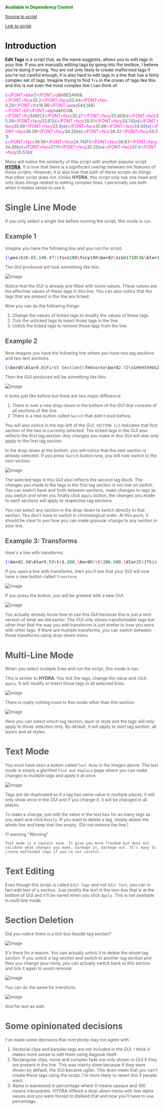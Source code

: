 <font color="green">**Available in Dependency Control**</font>

[Source to script](https://github.com/PhosCity/Aegisub-Scripts/blob/main/source/phos.EditTags.norg)

[Link to script](https://github.com/PhosCity/Aegisub-Scripts/blob/main/macros/phos.EditTags.moon)

# Introduction

**Edit Tags** is a script that, as the name suggests, allows you to edit tags in your line. If you are manually editing tags by going into the textbox, I believe you're doing it wrong. You are not only likely to create malformed tags if you're not careful enough, it is also hard to edit tags in a line that has a fairly complex set of tags. Imagine trying to find `frx` in the ocean of tags like this and this is not even the most complex line I can think of.

<FONT COLOR="#285A28"><FONT COLOR="#1432FF">{</FONT><FONT COLOR="#5A5A5A"><FONT COLOR="#5A5A5A"><FONT COLOR="#5A5A5A"><FONT COLOR="#FF00C8">\</FONT>b</FONT>lur</FONT></FONT>2<FONT COLOR="#5A5A5A"><FONT COLOR="#FF00C8">\</FONT>c</FONT>&H6E5A66&<FONT COLOR="#5A5A5A"><FONT COLOR="#FF00C8">\</FONT>fscx</FONT>35.2<FONT COLOR="#5A5A5A"><FONT COLOR="#FF00C8">\</FONT>fscy</FONT>33.44<FONT COLOR="#5A5A5A"><FONT COLOR="#FF00C8">\</FONT>fax</FONT>-0.29<FONT COLOR="#5A5A5A"><FONT COLOR="#FF00C8">\</FONT>fr</FONT>z16.86<FONT COLOR="#5A5A5A"><FONT COLOR="#5A5A5A"><FONT COLOR="#FF00C8">\</FONT>p</FONT>os</FONT><FONT COLOR="#FF00C8">(</FONT>544<FONT COLOR="#FF00C8">,</FONT>146<FONT COLOR="#FF00C8">)</FONT><FONT COLOR="#5A5A5A"><FONT COLOR="#FF00C8">\</FONT>b</FONT>1<FONT COLOR="#5A5A5A"><FONT COLOR="#5A5A5A"><FONT COLOR="#FF00C8">\</FONT>a</FONT>lpha</FONT>&HC0&<FONT COLOR="#5A5A5A"><FONT COLOR="#FF00C8">\</FONT>fr</FONT>y348<FONT COLOR="#1432FF">}</FONT>C<FONT COLOR="#1432FF">{</FONT><FONT COLOR="#5A5A5A"><FONT COLOR="#FF00C8">\</FONT>fscx</FONT>35.27<FONT COLOR="#5A5A5A"><FONT COLOR="#FF00C8">\</FONT>fscy</FONT>33.49<FONT COLOR="#1432FF">}</FONT>h<FONT COLOR="#1432FF">{</FONT><FONT COLOR="#5A5A5A"><FONT COLOR="#FF00C8">\</FONT>fscx</FONT>35.38<FONT COLOR="#5A5A5A"><FONT COLOR="#FF00C8">\</FONT>fscy</FONT>33.61<FONT COLOR="#1432FF">}</FONT>i<FONT COLOR="#1432FF">{</FONT><FONT COLOR="#5A5A5A"><FONT COLOR="#FF00C8">\</FONT>fscx</FONT>35.51<FONT COLOR="#5A5A5A"><FONT COLOR="#FF00C8">\</FONT>fscy</FONT>33.74<FONT COLOR="#1432FF">}</FONT>n<FONT COLOR="#1432FF">{</FONT><FONT COLOR="#5A5A5A"><FONT COLOR="#FF00C8">\</FONT>fscx</FONT>35.68<FONT COLOR="#5A5A5A"><FONT COLOR="#FF00C8">\</FONT>fscy</FONT>33.9<FONT COLOR="#1432FF">}</FONT>e<FONT COLOR="#1432FF">{</FONT><FONT COLOR="#5A5A5A"><FONT COLOR="#FF00C8">\</FONT>fscx</FONT>35.88<FONT COLOR="#5A5A5A"><FONT COLOR="#FF00C8">\</FONT>fscy</FONT>34.09<FONT COLOR="#1432FF">}</FONT>s<FONT COLOR="#1432FF">{</FONT><FONT COLOR="#5A5A5A"><FONT COLOR="#FF00C8">\</FONT>fscx</FONT>36.09<FONT COLOR="#5A5A5A"><FONT COLOR="#FF00C8">\</FONT>fscy</FONT>34.29<FONT COLOR="#1432FF">}</FONT>e<FONT COLOR="#1432FF">{</FONT><FONT COLOR="#5A5A5A"><FONT COLOR="#FF00C8">\</FONT>fscx</FONT>36.32<FONT COLOR="#5A5A5A"><FONT COLOR="#FF00C8">\</FONT>fscy</FONT>34.51<FONT COLOR="#1432FF">}</FONT> <FONT COLOR="#1432FF">{</FONT><FONT COLOR="#5A5A5A"><FONT COLOR="#FF00C8">\</FONT>fscx</FONT>36.56<FONT COLOR="#5A5A5A"><FONT COLOR="#FF00C8">\</FONT>fscy</FONT>34.74<FONT COLOR="#1432FF">}</FONT>F<FONT COLOR="#1432FF">{</FONT><FONT COLOR="#5A5A5A"><FONT COLOR="#FF00C8">\</FONT>fscx</FONT>36.83<FONT COLOR="#5A5A5A"><FONT COLOR="#FF00C8">\</FONT>fscy</FONT>34.99<FONT COLOR="#1432FF">}</FONT>o<FONT COLOR="#1432FF">{</FONT><FONT COLOR="#5A5A5A"><FONT COLOR="#FF00C8">\</FONT>fscx</FONT>37.11<FONT COLOR="#5A5A5A"><FONT COLOR="#FF00C8">\</FONT>fscy</FONT>35.25<FONT COLOR="#1432FF">}</FONT>o<FONT COLOR="#1432FF">{</FONT><FONT COLOR="#5A5A5A"><FONT COLOR="#FF00C8">\</FONT>fscx</FONT>37.4<FONT COLOR="#5A5A5A"><FONT COLOR="#FF00C8">\</FONT>fscy</FONT>35.53<FONT COLOR="#1432FF">}</FONT>d</FONT>

Many will notice the similarity of this script with another popular script [**HYDRA**](https://typesettingtools.github.io/depctrl-browser/macros/ua.HYDRA/). It is true that there is a significant overlap between the features of these scripts. However, it is also true that both of these scripts do things that other script does not. Unlike **HYDRA**, this script only has one head and only does things related to editing complex lines. I personally use both when it makes sense to use it.

# Single Line Mode

If you only select a single line before running the script, this mode is run.

## Example 1

Imagine you have the following line and you run the script.

<pre>
<FONT COLOR="#285A28"><FONT COLOR="#1432FF">{</FONT><FONT COLOR="#5A5A5A"><b><FONT COLOR="#5A5A5A"><b><FONT COLOR="#FF00C8">\</FONT>p</b></FONT>os</b></FONT><FONT COLOR="#FF00C8">(</FONT>628.65<FONT COLOR="#FF00C8">,</FONT>140.47<FONT COLOR="#FF00C8">)</FONT><FONT COLOR="#5A5A5A"><b><FONT COLOR="#FF00C8">\</FONT>fscx</b></FONT>100<FONT COLOR="#5A5A5A"><b><FONT COLOR="#FF00C8">\</FONT>fscy</b></FONT>100<FONT COLOR="#5A5A5A"><b><FONT COLOR="#FF00C8">\</FONT>bord</b></FONT>2<FONT COLOR="#5A5A5A"><b><FONT COLOR="#FF00C8">\</FONT>1c</b></FONT>&H1718C3&<FONT COLOR="#5A5A5A"><b><FONT COLOR="#5A5A5A"><b><FONT COLOR="#5A5A5A"><b><FONT COLOR="#FF00C8">\</FONT>b</b></FONT>lur</b></FONT></b></FONT>1<FONT COLOR="#1432FF">}</FONT>This is a line</FONT></pre>

The GUI produced will look something like this:

![image](./assets/edittags1.png)

Notice that the GUI is already pre-filled with some values. These values are the effective values of these tags in this line. You can also notice that the tags that are present in the line are ticked.

Now you can do the following things:

1. Change the values of ticked tags to modify the values of these tags.
1. Tick the unticked tags to insert those tags in the line.
1. Untick the ticked tags to remove those tags from the line.

## Example 2

Now imagine you have the following line where you have two tag sections and two text sections.

<pre>
<FONT COLOR="#285A28"><FONT COLOR="#1432FF">{</FONT><FONT COLOR="#5A5A5A"><b><FONT COLOR="#FF00C8">\</FONT>bord</b></FONT>5<FONT COLOR="#5A5A5A"><b><FONT COLOR="#5A5A5A"><b><FONT COLOR="#5A5A5A"><b><FONT COLOR="#FF00C8">\</FONT>b</b></FONT>lur</b></FONT></b></FONT>0.8<FONT COLOR="#1432FF">}</FONT>First Section<FONT COLOR="#1432FF">{</FONT><FONT COLOR="#5A5A5A"><b><FONT COLOR="#FF00C8">\</FONT>fn</b></FONT>Knorke<FONT COLOR="#5A5A5A"><b><FONT COLOR="#FF00C8">\</FONT>bord</b></FONT>2.72<FONT COLOR="#5A5A5A"><b><FONT COLOR="#FF00C8">\</FONT>c</b></FONT>&H69594D&<FONT COLOR="#1432FF">}</FONT>Second Section</FONT></pre>

Then the GUI produced will be something like this:

![image](./assets/edittags2.png)

It looks just like before but there are two major difference:

1. There is now a new drop-down in the bottom of the GUI that consists of all sections of the line.
1. There is a new button called `Switch` that didn't exist before.

You will also notice in the top-left of the GUI, `SECTION 1/2` indicates that first section of the two is currently selected. The ticked tags in the GUI also reflects the first tag section. Any changes you make in this GUI will also only apply to the first tag section.

In the drop-down at the bottom, you will notice that the next section is already selected. If you press `Switch` button now, you will now switch to the next section.

![image](./assets/edittags3.png)

The selected tags in this GUI also reflects the second tag block. The changes you made to the tags in the first tag section is not lost on switch. You can switch back and forth between sections, make changes to tags as you switch and when you finally click `Apply` button, the changes you made to each sections will apply to respective tag sections.

You can select any section in the drop-down to switch directly to that section. You don't have to switch in chronological order. At this point, it should be clear to you how you can make granular change to any section in your line.

## Example 3: Transforms

Here's a line with transforms

<pre>
<FONT COLOR="#285A28"><FONT COLOR="#1432FF">{</FONT><FONT COLOR="#5A5A5A"><b><FONT COLOR="#FF00C8">\</FONT>bord</b></FONT>1.98<FONT COLOR="#5A5A5A"><b><FONT COLOR="#5A5A5A"><b><FONT COLOR="#5A5A5A"><b><FONT COLOR="#FF00C8">\</FONT>b</b></FONT>lur</b></FONT></b></FONT>0.53<FONT COLOR="#5A5A5A"><b><FONT COLOR="#5A5A5A"><b><FONT COLOR="#5A5A5A"><b><FONT COLOR="#FF00C8">\</FONT>t</b></FONT></b></FONT></b></FONT><FONT COLOR="#FF00C8">(</FONT>0<FONT COLOR="#FF00C8">,</FONT>200<FONT COLOR="#FF00C8">,</FONT><FONT COLOR="#5A5A5A"><b><FONT COLOR="#FF00C8">\</FONT>bord</b></FONT>0<FONT COLOR="#FF00C8">)</FONT><FONT COLOR="#5A5A5A"><b><FONT COLOR="#5A5A5A"><b><FONT COLOR="#5A5A5A"><b><FONT COLOR="#FF00C8">\</FONT>t</b></FONT></b></FONT></b></FONT><FONT COLOR="#FF00C8">(</FONT>200<FONT COLOR="#FF00C8">,</FONT>500<FONT COLOR="#FF00C8">,</FONT><FONT COLOR="#5A5A5A"><b><FONT COLOR="#5A5A5A"><b><FONT COLOR="#5A5A5A"><b><FONT COLOR="#FF00C8">\</FONT>b</b></FONT>lur</b></FONT></b></FONT>25<FONT COLOR="#FF00C8">)</FONT><FONT COLOR="#1432FF">}</FONT>This is a line</FONT></pre>

If you open a line with transforms, then you'll see that your GUI will now have a new button called `Transform`.

![image](./assets/edittags4.png)

If you press the button, you will be greeted with a new GUI.

![image](./assets/edittags5.png)

You actually already know how to use this GUI because this is just a mini version of what we did earlier. The GUI only shows transformable tags but other than that the way you edit transforms is just similar to how you work with other tags. If there are multiple transforms, you can switch between those transforms using drop-down menu.

# Multi-Line Mode

When you select multiple lines and run the script, this mode is run.

This is similar to **HYDRA**. You tick the tags, change the value and click `Apply`. It will modify or insert those tags in all selected lines.

![image](./assets/edittags6.png)

There is really nothing more to this mode other than this section:

![image](./assets/edittags7.png)

Here you can select which tag section, layer or style and the tags will only apply to those selection only. By default, it will apply to start tag section, all layers and all styles.

# Text Mode

You must have seen a button called `Text Mode` in the images above. The text mode is simply a glorified `Find and Replace` page where you can make changes to multiple tags and apply it at once.

![image](./assets/edittags8.png)

Tags are de-duplicated so if a tag has same value in multiple places, it will only show once in the GUI and if you change it, it will be changed in all places.

To make a change, just edit the value in the text box for as many tags as you want and click `Modify`. If you want to delete a tag, simply delete the whole line and keep that line empty. (Do not remove the line.)

!!! warning "Warning"

    Text mode is a lawless zone. It give you more freedom but does not validate what changes you make. Garbage in, Garbage out. It's easy to create malformed tags if you're not careful.

# Text Editing

Even though this script is called `Edit Tags` and not `Edit Text`, you can in fact edit text of a section. Just modify the text in the text-box that is at the bottom of GUI and it'll be saved when you click `Apply`. This is not available in multi line mode.

# Section Deletion

Did you notice there is a tick box beside tag section?

![image](./assets/edittags9.png)

It's there for a reason. You can actually untick it to delete the whole tag section. If you untick a tag section and switch to another tag section and then you change your mind, you can actually switch back to this section and tick it again to avoid removal.

![image](./assets/edittags10.png)

You can do the same for transform.

![image](./assets/edittags11.png)

And for text as well.

# Some opinionated decisions

I've made some decisions that everybody may not agree with.

1. Vectorial clips and karaoke tags are not included in the GUI. I think it makes more sense to edit them using Aegisub itself.
1. Rectangular clips, move and complex fade are only shown in GUI if they are present in the line. This was mainly done because if they were shown by default, the GUI became uglier. This does mean that you can't create these tags using the script. I'm more likely to revert this if people want.
1. Alpha is expressed in percentage where 0 means opaque and 100 means transparent. HYDRA offered a drop-down menu with few alpha values and you were forced to disliked that and now you'll have to use percentage.
